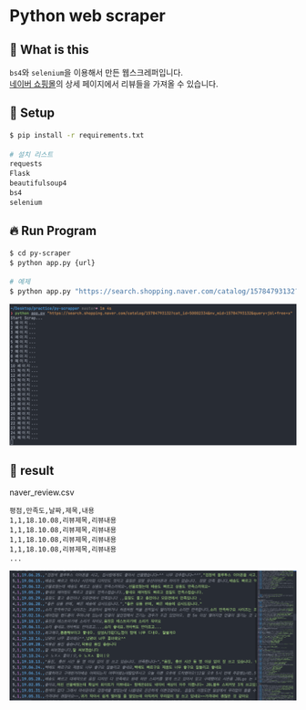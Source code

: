 # Python web scraper

## 🚀 What is this

`bs4`와 `selenium`을 이용해서 만든 웹스크레퍼입니다.  
[네이버 쇼핑몰](https://shopping.naver.com/)의 상세 페이지에서 리뷰들을 가져올 수 있습니다.

## 🍿 Setup

```bash
$ pip install -r requirements.txt

# 설치 리스트
requests
Flask
beautifulsoup4
bs4
selenium
```

## 🔥 Run Program

```bash
$ cd py-scraper
$ python app.py {url}

# 예제
$ python app.py "https://search.shopping.naver.com/catalog/15784793132?cat_id=50002334&nv_mid=15784793132&query=jbl+free+x"
```

![실행 화면](./images/run.png)

## 👀 result

naver_review.csv

```csv
평점,만족도,날짜,제목,내용
1,1,18.10.08,리뷰제목,리뷰내용
1,1,18.10.08,리뷰제목,리뷰내용
1,1,18.10.08,리뷰제목,리뷰내용
1,1,18.10.08,리뷰제목,리뷰내용
...
```

![실행 화면](./images/result.png)
